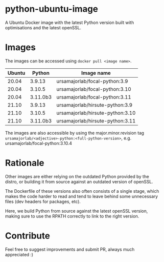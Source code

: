 # python-ubuntu-image

A Ubuntu Docker image with the latest Python version built with optimisations
and the latest openSSL.

# Images

The images can be accessed using `docker pull <image name>`.

| Ubuntu | Python   | Image name                       |
| ------ | -------- | -------------------------------- |
| 20.04  | 3.9.13   | ursamajorlab/focal-python:3.9    |
| 20.04  | 3.10.5   | ursamajorlab/focal-python:3.10   |
| 20.04  | 3.11.0b3 | ursamajorlab/focal-python:3.11   |
| 21.10  | 3.9.13   | ursamajorlab/hirsute-python:3.9  |
| 21.10  | 3.10.5   | ursamajorlab/hirsute-python:3.10 |
| 21.10  | 3.11.0b3 | ursamajorlab/hirsute-python:3.11 |

The images are also accessible by using the major.minor.revision tag
`ursamajorlab/<adjective>-python:<full-python-version>`,
e.g. ursamajorlab/focal-python:3.10.4

# Rationale

Other images are either relying on the outdated Python provided by the distro,
or building it from source against an outdated version of openSSL.

The Dockerfile of these versions also often consists of a single stage, which
makes the code harder to read and tend to leave behind some unnecessary files
(dev headers for packages, etc).

Here, we build Python from source against the latest openSSL version, making
sure to use the RPATH correctly to link to the right version.

# Contribute

Feel free to suggest improvements and submit PR, always much appreciated :)
